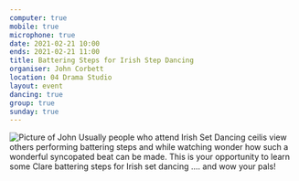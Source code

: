 ```yaml
---
computer: true
mobile: true
microphone: true
date: 2021-02-21 10:00
ends: 2021-02-21 11:00
title: Battering Steps for Irish Step Dancing
organiser: John Corbett
location: 04 Drama Studio
layout: event
dancing: true
group: true
sunday: true
---
```

![Picture of John]({{site.baseurl}}/assets/event_irish_battering.jpg)
Usually people who attend Irish Set Dancing ceilis view others performing battering steps and while watching wonder how such a wonderful syncopated beat can be made.
This is your opportunity to learn some Clare battering steps for Irish set dancing .... and wow your pals!
